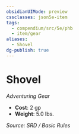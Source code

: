 ```yaml
---
obsidianUIMode: preview
cssclasses: json5e-item
tags:
  - compendium/src/5e/phb
  - item/gear
aliases:
  - Shovel
dg-publish: true
---
```

# Shovel
*Adventuring Gear*  

- **Cost**: 2 gp
- **Weight**: 5.0 lbs.

*Source: SRD / Basic Rules*